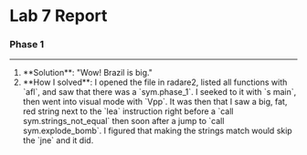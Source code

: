# Lab 7 Report

### Phase 1
------------------------
<ol>
<li>**Solution**: "Wow! Brazil is big."</li>
<li>**How I solved**: I opened the file in radare2, listed all functions with `afl`, and saw that there was a `sym.phase_1`. I seeked to it with `s main`, then went into visual mode with `Vpp`. It was then that I saw a big, fat, red string next to the `lea` instruction right before a `call sym.strings_not_equal` then soon after a jump to `call sym.explode_bomb`. I figured that making the strings match would skip the `jne` and it did.</li> 
